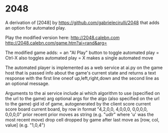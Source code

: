 # 2048
A derivation of [2048] by https://github.com/gabrielecirulli/2048
that adds an option for automated play.

Play the modified version here: 
   http://2048.calebn.com
   http://2048.calebn.com/game.htm?ai=rand&arg=

The modified game adds:
 = an "AI Play" button to toggle automated play
 = Ctrl-X also toggles automated play
 = X makes a single automated move

The automated player is implemented as a web service at ai.py on
the game host that is passed info about the game's current state and
returns a text response with the first line oneof up,left,right,down
and the second line as an optional message.

Arguments to the ai service include
  ai     which algorithm to use (specified on the url to the game)
  arg    optional args for the algo (also specified on the url to the game)
  gid    id of game, autogenerated by the client
  score  current score
  board  current board, by row in format "4,2,0,0, 4,0,0,0, 0,0,0,0, 0,0,0,0"
  prior  recent prior moves as string (e.g. "udlr" where 'u' was the most recent move)
  drop   cell dropped by game after last move as [row, col, value] (e.g. "1,0,4")

